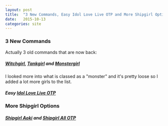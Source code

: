 ```yaml
---
layout: post
title:  "3 New Commands, Easy Idol Love Live OTP and More Shipgirl Options"
date:   2015-10-13
categories: site
---
```


### 3 New Commands
Actually 3 old commands that are now back:

##### [Witchgirl](http://twitter.com/home?status=%40AcePictureBot%20Who%20is%20my%20Witchgirl%3F), [Tankgirl](http://twitter.com/home?status=%40AcePictureBot%20Who%20is%20my%20Tankgirl%3F) and [Monstergirl](http://twitter.com/home?status=%40AcePictureBot%20Who%20is%20my%20Monstergirl%3F)

I looked more into what is classed as a "monster" and it's pretty loose so I added a lot more girls to the list.

##### Easy [Idol Love Live OTP](http://twitter.com/home?status=%40AcePictureBot%20Who%20is%20my%20Idol%20Love%20Live%20OTP%3F)

### More Shipgirl Options

##### [Shipgirl Aoki](http://twitter.com/home?status=%40AcePictureBot%20Who%20is%20my%20Shipgirl%20Aoki%3F) and [Shipgirl All OTP ](http://twitter.com/home?status=%40AcePictureBot%20Who%20is%20my%20Shipgirl%20All%20OTP%3F)
